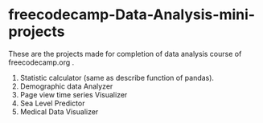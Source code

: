 # freecodecamp-Data-Analysis-mini-projects
These are the projects made for completion of data analysis course of freecodecamp.org .
1) Statistic calculator (same as describe function of pandas).
2) Demographic data Analyzer
3) Page view time series Visualizer
4) Sea Level Predictor
5) Medical Data Visualizer
